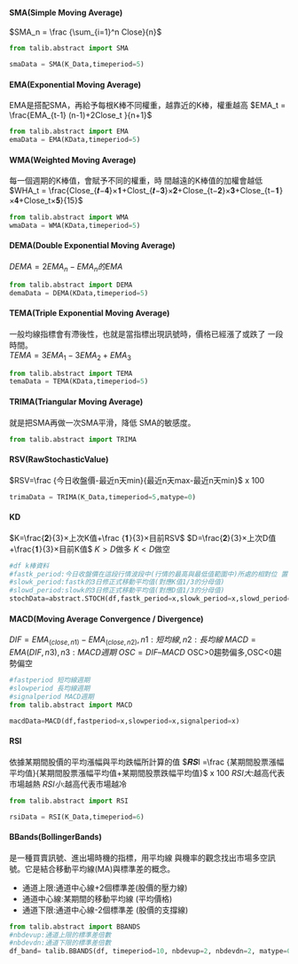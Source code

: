 #### SMA(Simple Moving Average)
$SMA_n = \frac {\sum_{i=1}^n Close}{n}$
```Python
from talib.abstract import SMA

smaData = SMA(K_Data,timeperiod=5)
```

#### EMA(Exponential Moving Average)
EMA是搭配SMA，再給予每根K棒不同權重，越靠近的K棒，權重越高
$EMA_t = \frac{EMA_{t-1} (n-1)+2Close_t }{n+1}$
```Python
from talib.abstract import EMA
emaData = EMA(KData,timeperiod=5)
```

#### WMA(Weighted Moving Average)
每一個週期的K棒值，會賦予不同的權重，時 間越遠的K棒值的加權會越低
$WHA_t = \frac{Close_{𝒕−𝟒}×𝟏+Clost_{𝒕−𝟑}×𝟐+Close_{t−𝟐}×𝟑+Close_{t−𝟏}×𝟒+Close_t×𝟓}{15}$
```Python
from talib.abstract import WMA
wmaData = WMA(KData,timeperiod=5)
```

#### DEMA(Double Exponential Moving Average)
$DEMA = 2EMA_n - EMA_n 的 EMA$
```Python
from talib.abstract import DEMA
demaData = DEMA(KData,timeperiod=5)
```

#### TEMA(Triple Exponential Moving Average)
一般均線指標會有滯後性，也就是當指標出現訊號時，價格已經漲了或跌了
一段時間。  
$TEMA=3EMA_1-3EMA_2+EMA_3$
```python
from talib.abstract import TEMA
temaData = TEMA(KData,timeperiod=5)
```

#### TRIMA(Triangular Moving Average)
就是把SMA再做一次SMA平滑，降低 SMA的敏感度。
```Python
from talib.abstract import TRIMA

```
#### RSV(RawStochasticValue)
$RSV=\frac {今日收盤價-最近n天min}{最近n天max-最近n天min}$ x $100$
```Python
trimaData = TRIMA(K_Data,timeperiod=5,matype=0)
```
#### KD
$K=\frac{𝟐}{3}×上次K值+\frac {𝟏}{3}×目前RSV$
$D=\frac{𝟐}{3}×上次D值+\frac{𝟏}{3}×目前K值$
$K>D$做多
$K<D$做空
```Python
#df k棒資料
#fastk_period:今日收盤價在這段行情波段中(行情的最高與最低值範圍中)所處的相對位 置(百分比)值
#slowk_period:fastk的3日修正式移動平均值(對應K值1/3的分母值)
#slowd_period:slowk的3日修正式移動平均值(對應D值1/3的分母值)
stochData=abstract.STOCH(df,fastk_period=x,slowk_period=x,slowd_period=x)
```

#### MACD(Moving Average Convergence / Divergence)
$DIF = EMA_{(close,n1)}-EMA_{(close,n2)}, n1:短均線, n2:長均線$
$MACD = EMA(DIF, n3), n3:MACD週期$
$OSC=DIF–MACD$ 
OSC>0趨勢偏多,OSC<0趨勢偏空
```Python
#fastperiod 短均線週期
#slowperiod 長均線週期
#signalperiod MACD週期
from talib.abstract import MACD

macdData=MACD(df,fastperiod=x,slowperiod=x,signalperiod=x)
```

#### RSI
依據某期間股價的平均漲幅與平均跌幅所計算的值
$𝑹𝑺I =\frac {某期間股票漲幅平均值}{某期間股票漲幅平均值+某期間股票跌幅平均值}$ x $100$
$RSI 大$:越高代表市場越熱
$RSI 小$:越高代表市場越冷
```python
from talib.abstract import RSI

rsiData = RSI(K_Data,timeperiod=6)
```

#### BBands(BollingerBands)
是一種買賣訊號、進出場時機的指標，用平均線
與機率的觀念找出市場多空訊號。它是結合移動平均線(MA)與標準差的概念。
- 通道上限:通道中心線+2個標準差(股價的壓力線) 
- 通道中心線:某期間的移動平均線 (平均價格)
- 通道下限:通道中心線-2個標準差 (股價的支撐線)
```python
from talib.abstract import BBANDS
#nbdevup:通道上限的標準差倍數   
#nbdevdn:通道下限的標準差倍數
df_band= talib.BBANDS(df, timeperiod=10, nbdevup=2, nbdevdn=2, matype=0)
```